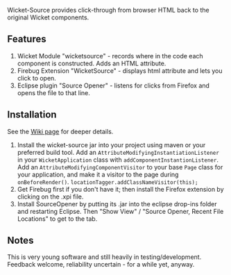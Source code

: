 Wicket-Source provides click-through from browser HTML back to the original Wicket components.

## Features

1. Wicket Module "wicketsource" - records where in the code each component is constructed. Adds an HTML attribute.
2. Firebug Extension "WicketSource" - displays html attribute and lets you click to open.
3. Eclipse plugin "Source Opener" - listens for clicks from Firefox and opens the file to that line.

## Installation

See the [Wiki page](https://github.com/42Lines/wicket-source/wiki) for deeper details.

1. Install the wicket-source jar into your project using maven or your preferred build tool.  Add an `AttributeModifyingInstantiationListener` in your `WicketApplication` class with `addComponentInstantionListener`.  Add an `AttributeModifyingComponentVisitor` to your base `Page` class for your application, and make it a visitor to the page during `onBeforeRender()`. `locationTagger.addClassNameVisitor(this);`
2. Get Firebug first if you don't have it; then install the Firefox extension by clicking on the .xpi file.
3. Install SourceOpener by putting its .jar into the eclipse drop-ins folder and restarting Eclipse. Then "Show View" / "Source Opener, Recent File Locations" to get to the tab.


## Notes

This is very young software and still heavily in testing/development.  Feedback welcome, reliability uncertain - for a while yet, anyway. 

